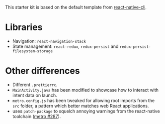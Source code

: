 This starter kit is based on the default template from
[react-native-cli](https://github.com/react-native-community/cli).

# Libraries

- Navigation: `react-navigation-stack`
- State management: `react-redux`, `redux-persist` and `redux-persist-filesystem-storage`

# Other differences

- Different `.prettierrc`.
- `MainActivity.java` has been modified to showcase how to interact with intent
  data on launch.
- `metro.config.js` has been tweaked for allowing root imports from the `src`
  folder, a pattern which better matches web React applications.
- uses `patch-package` to squelch annoying warnings from the react-native
  toolchain ([metro #287](https://github.com/facebook/metro/issues/287)).
